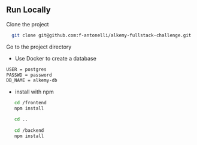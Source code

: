 
## Run Locally

Clone the project

```bash
  git clone git@github.com:f-antonelli/alkemy-fullstack-challenge.git
```

Go to the project directory

- Use Docker to create a database
```bash
USER = postgres
PASSWD = password
DB_NAME = alkemy-db
```
- install with npm

```bash
   cd /frontend
   npm install

   cd ..
   
   cd /backend
   npm install
```
    